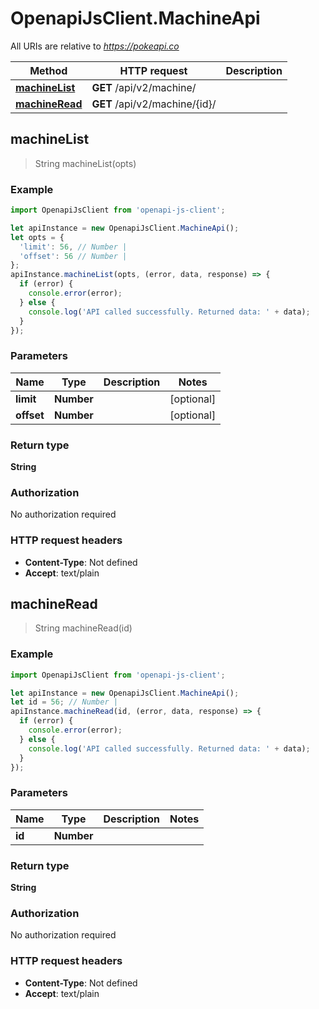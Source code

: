 # OpenapiJsClient.MachineApi

All URIs are relative to *https://pokeapi.co*

Method | HTTP request | Description
------------- | ------------- | -------------
[**machineList**](MachineApi.md#machineList) | **GET** /api/v2/machine/ | 
[**machineRead**](MachineApi.md#machineRead) | **GET** /api/v2/machine/{id}/ | 



## machineList

> String machineList(opts)



### Example

```javascript
import OpenapiJsClient from 'openapi-js-client';

let apiInstance = new OpenapiJsClient.MachineApi();
let opts = {
  'limit': 56, // Number | 
  'offset': 56 // Number | 
};
apiInstance.machineList(opts, (error, data, response) => {
  if (error) {
    console.error(error);
  } else {
    console.log('API called successfully. Returned data: ' + data);
  }
});
```

### Parameters


Name | Type | Description  | Notes
------------- | ------------- | ------------- | -------------
 **limit** | **Number**|  | [optional] 
 **offset** | **Number**|  | [optional] 

### Return type

**String**

### Authorization

No authorization required

### HTTP request headers

- **Content-Type**: Not defined
- **Accept**: text/plain


## machineRead

> String machineRead(id)



### Example

```javascript
import OpenapiJsClient from 'openapi-js-client';

let apiInstance = new OpenapiJsClient.MachineApi();
let id = 56; // Number | 
apiInstance.machineRead(id, (error, data, response) => {
  if (error) {
    console.error(error);
  } else {
    console.log('API called successfully. Returned data: ' + data);
  }
});
```

### Parameters


Name | Type | Description  | Notes
------------- | ------------- | ------------- | -------------
 **id** | **Number**|  | 

### Return type

**String**

### Authorization

No authorization required

### HTTP request headers

- **Content-Type**: Not defined
- **Accept**: text/plain

